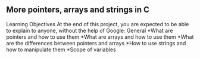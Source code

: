 ## More pointers, arrays and strings in C
Learning Objectives
At the end of this project, you are expected to be able to explain to anyone, without the help of Google:
General
    *What are pointers and how to use them
    *What are arrays and how to use them
    *What are the differences between pointers and arrays
    *How to use strings and how to manipulate them
    *Scope of variables


